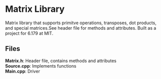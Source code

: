 # Matrix Library
 Matrix library that supports primitve operations, transposes, dot products, and special matrices.See header file for methods and attributes. Built as a project for 6.179 at MIT.

## Files
 __Matrix.h__: Header file, contains methods and attributes  
 __Source.cpp__: Implements functions  
 __Main.cpp__: Driver  
